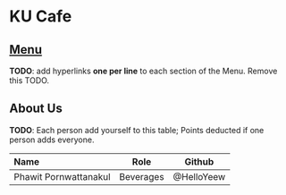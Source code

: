 # KU Cafe

## [Menu](Menu.md)

**TODO**: add hyperlinks **one per line** to each section of the Menu. Remove this TODO.


## About Us

**TODO**: Each person add yourself to this table; Points deducted if one person adds everyone.

| Name      | Role      | Github          |
|:----------|-----------|-----------------|
| Phawit Pornwattanakul | Beverages | @HelloYeew |
